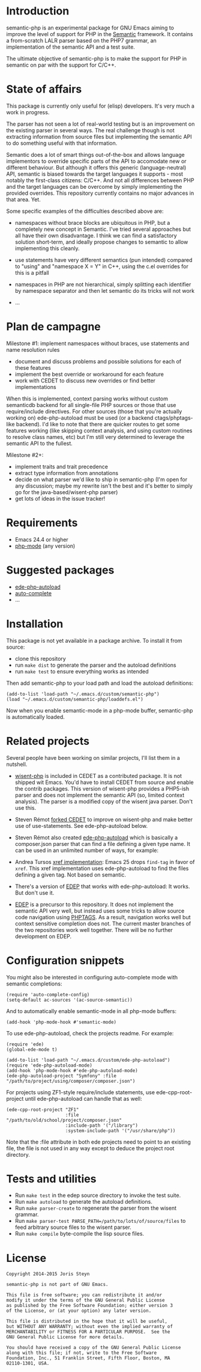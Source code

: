 # Introduction
semantic-php is an experimental package for GNU Emacs aiming to improve the level of support for PHP in the [Semantic](http://cedet.sourceforge.net/semantic.shtml) framework. It contains a from-scratch LALR parser based on the PHP7 grammar, an implementation of the semantic API and a test suite.

The ultimate objective of semantic-php is to make the support for PHP in semantic on par with the support for C/C++.

# State of affairs
This package is currently only useful for (elisp) developers. It's very much a work in progress.

The parser has not seen a lot of real-world testing but is an improvement on the existing parser in several ways. The real challenge though is not extracting information from source files but implementing the semantic API to do something useful with that information.

Semantic does a lot of smart things out-of-the-box and allows language implementors to override specific parts of the API to accomodate new or different behaviour. But although it offers this generic (language-neutral) API, semantic is biased towards the target languages it supports - most notably the first-class citizens: C/C++. And not all differences between PHP and the target languages can be overcome by simply implementing the provided overrides. This repository currently contains no major advances in that area. Yet.

Some specific examples of the difficulties described above are:

* namespaces without brace blocks are ubiquitous in PHP, but a completely new concept in Semantic. I've tried several approaches but all have their own disadvantage. I think we can find a satisfactory solution short-term, and ideally propose changes to semantic to allow implementing this cleanly.

* use statements have very different semantics (pun intended) compared to "using" and "namespace X = Y" in C++, using the c.el overrides for this is a pitfall

* namespaces in PHP are not hierarchical, simply splitting each identifier by namespace separator and then let semantic do its tricks will not work

* ...

# Plan de campagne

Milestone #1: implement namespaces without braces, use statements and name resolution rules

* document and discuss problems and possible solutions for each of these features
* implement the best override or workaround for each feature
* work with CEDET to discuss new overrides or find better implementations

When this is implemented, context parsing works without custom semanticdb backend for all single-file PHP sources or those that use require/include directives. For other sources (those that you're actually working on) ede-php-autoload must be used (or a backend ctags/phptags-like backend). I'd like to note that there are quicker routes to get some features working (like skipping context analysis, and using custom routines to resolve class names, etc) but I'm still very determined to leverage the semantic API to the fullest.

Milestone #2+:

* implement traits and trait precedence
* extract type information from annotations
* decide on what parser we'd like to ship in semantic-php (I'm open for any discussion; maybe my rewrite isn't the best and it's better to simply go for the java-based/wisent-php parser)
* get lots of ideas in the issue tracker!

# Requirements
* Emacs 24.4 or higher
* [php-mode](https://github.com/ejmr/php-mode) (any version)

# Suggested packages
* [ede-php-autoload](https://github.com/stevenremot/ede-php-autoload)
* [auto-complete](http://auto-complete.org/)
* ...

# Installation
This package is not yet available in a package archive. To install it from source:

* clone this repository
* run `make dist` to generate the parser and the autoload definitions
* run `make test` to ensure everything works as intended

Then add semantic-php to your load path and load the autoload definitions:

```
(add-to-list 'load-path "~/.emacs.d/custom/semantic-php")
(load "~/.emacs.d/custom/semantic-php/loaddefs.el")
```

Now when you enable semantic-mode in a php-mode buffer, semantic-php is automatically loaded.

# Related projects
Several people have been working on similar projects, I'll list them in a nutshell.

* [wisent-php](http://sourceforge.net/p/cedet/git/ci/master/tree/contrib/wisent-php.el) is included in CEDET as a contributed package. It is not shipped wit Emacs. You'd have to install CEDET from source and enable the contrib packages. This version of wisent-php provides a PHP5-ish parser and does not implement the semantic API (so, limited context analysis). The parser is a modified copy of the wisent java parser. Don't use this.

* Steven Rémot [forked CEDET](https://bitbucket.org/stevenremot/cedet/) to improve on wisent-php and make better use of use-statements. See ede-php-autoload below.

* Steven Rémot also created [ede-php-autoload](https://github.com/stevenremot/ede-php-autoload) which is basically a composer.json parser that can find a file defining a given type name. It can be used in an unlimited number of ways, for example:

* Andrea Tursos [xref implementation](https://github.com/ejmr/php-mode/issues/256#issuecomment-114227890): Emacs 25 drops `find-tag` in favor of `xref`. This xref implementation uses ede-php-autoload to find the files defining a given tag. Not based on semantic.

* There's a version of [EDEP](https://github.com/jorissteyn/edep/tree/multiple-db-backends) that works with ede-php-autoload: It works. But don't use it.

* [EDEP](https://github.com/jorissteyn/edep) is a precursor to this repository. It does not implement the semantic API very well, but instead uses some tricks to allow source code navigation using [PHPTAGS](https://github.com/jorissteyn/phptags). As a result, navigation works well but context sensitive completion does not. The current master branches of the two repositories work well together. There will be no further development on EDEP.

# Configuration snippets
You might also be interested in configuring auto-complete mode with semantic completions:

```
(require 'auto-complete-config)
(setq-default ac-sources '(ac-source-semantic))
```

And to automatically enable semantic-mode in all php-mode buffers:

```
(add-hook 'php-mode-hook #'semantic-mode)
```

To use ede-php-autoload, check the projects readme. For example:

```
(require 'ede)
(global-ede-mode t)

(add-to-list 'load-path "~/.emacs.d/custom/ede-php-autoload")
(require 'ede-php-autoload-mode)
(add-hook 'php-mode-hook #'ede-php-autoload-mode)
(ede-php-autoload-project "Symfony" :file "/path/to/project/using/composer/composer.json")
```

For projects using ZF1-style require/include statements, use ede-cpp-root-project until ede-php-autoload can handle that as well:

```
(ede-cpp-root-project "ZF1"
                      :file "/path/to/old/school/project/composer.json"
                      :include-path '("/library")
                      :system-include-path '("/usr/share/php"))
```

Note that the :file attribute in both ede projects need to point to an existing file, the file is not used in any way except to deduce the project root directory.

# Tests and utilities
* Run `make test` in the edep source directory to invoke the test suite.
* Run `make autoload` to generate the autoload definitions.
* Run `make parser-create` to regenerate the parser from the wisent grammar.
* Run `make parser-test PARSE_PATH=/path/to/lots/of/source/files` to feed arbitrary source files to the wisent parser.
* Run `make compile` byte-compile the lisp source files.

# License
    Copyright 2014-2015 Joris Steyn

    semantic-php is not part of GNU Emacs.

    This file is free software; you can redistribute it and/or
    modify it under the terms of the GNU General Public License
    as published by the Free Software Foundation; either version 3
    of the License, or (at your option) any later version.

    This file is distributed in the hope that it will be useful,
    but WITHOUT ANY WARRANTY; without even the implied warranty of
    MERCHANTABILITY or FITNESS FOR A PARTICULAR PURPOSE.  See the
    GNU General Public License for more details.

    You should have received a copy of the GNU General Public License
    along with this file; if not, write to the Free Software
    Foundation, Inc., 51 Franklin Street, Fifth Floor, Boston, MA
    02110-1301, USA.


